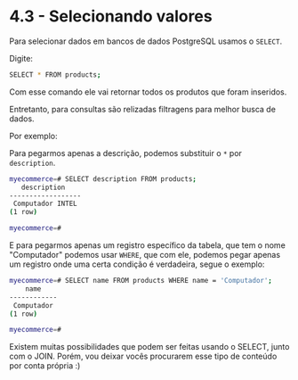 # 4.3 - Selecionando valores

Para selecionar dados em bancos de dados PostgreSQL usamos o `SELECT`.

Digite:

```bash
SELECT * FROM products;
```

Com esse comando ele vai retornar todos os produtos que foram inseridos.

Entretanto, para consultas são relizadas filtragens para melhor busca de dados.

Por exemplo:

Para pegarmos apenas a descrição, podemos substituir o `*` por `description`.

```bash
myecommerce=# SELECT description FROM products;
   description
------------------
 Computador INTEL
(1 row)

myecommerce=#
```

E para pegarmos apenas um registro específico da tabela, que tem o nome "Computador" podemos usar `WHERE`, que com ele, podemos pegar apenas um registro onde uma certa condição é verdadeira, segue o exemplo:

```bash
myecommerce=# SELECT name FROM products WHERE name = 'Computador';
    name
------------
 Computador
(1 row)

myecommerce=#
```

Existem muitas possibilidades que podem ser feitas usando o SELECT, junto com o JOIN. Porém, vou deixar vocês procurarem esse tipo de conteúdo por conta própria :)
